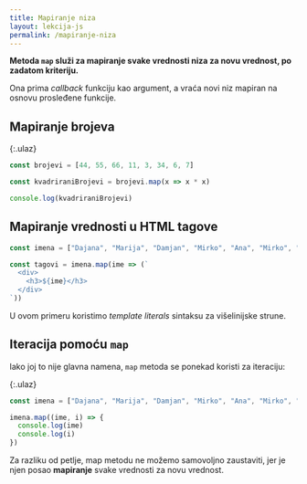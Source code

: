 ```yaml
---
title: Mapiranje niza
layout: lekcija-js
permalink: /mapiranje-niza
---
```


**Metoda `map` služi za mapiranje svake vrednosti niza za novu vrednost, po zadatom kriteriju.**

Ona prima *callback* funkciju kao argument, a vraća novi niz mapiran na osnovu prosleđene funkcije.

## Mapiranje brojeva

{:.ulaz}
```js
const brojevi = [44, 55, 66, 11, 3, 34, 6, 7]

const kvadriraniBrojevi = brojevi.map(x => x * x)

console.log(kvadriraniBrojevi)
```

## Mapiranje vrednosti u HTML tagove

```js
const imena = ["Dajana", "Marija", "Damjan", "Mirko", "Ana", "Mirko", "Dajana", "Milena", "Darko"]

const tagovi = imena.map(ime => (`
  <div>
    <h3>${ime}</h3>
  </div>
`))
```

U ovom primeru koristimo *template literals* sintaksu za višelinijske strune.

## Iteracija pomoću `map`

Iako joj to nije glavna namena, `map` metoda se ponekad koristi za iteraciju:

{:.ulaz}
```js
const imena = ["Dajana", "Marija", "Damjan", "Mirko", "Ana", "Mirko", "Dajana", "Milena", "Darko"]

imena.map((ime, i) => {
  console.log(ime)
  console.log(i)
})
```

Za razliku od petlje, map metodu ne možemo samovoljno zaustaviti, jer je njen posao **mapiranje** svake vrednosti za novu vrednost. 